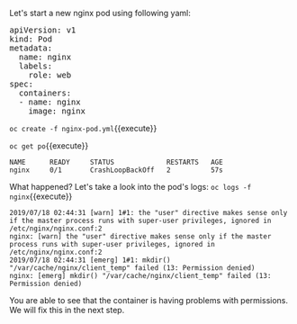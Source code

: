 Let's start a new nginx pod using following yaml:

<pre class="file" data-filename="nginx-pod.yml" data-target="replace">
apiVersion: v1
kind: Pod
metadata:
  name: nginx
  labels:
    role: web
spec:
  containers:
  - name: nginx
    image: nginx
</pre>

`oc create -f nginx-pod.yml`{{execute}}

`oc get po`{{execute}}

```
NAME      READY     STATUS             RESTARTS   AGE
nginx     0/1       CrashLoopBackOff   2          57s
```

What happened? Let's take a look into the pod's logs:
`oc logs -f nginx`{{execute}}

```
2019/07/18 02:44:31 [warn] 1#1: the "user" directive makes sense only if the master process runs with super-user privileges, ignored in /etc/nginx/nginx.conf:2
nginx: [warn] the "user" directive makes sense only if the master process runs with super-user privileges, ignored in /etc/nginx/nginx.conf:2
2019/07/18 02:44:31 [emerg] 1#1: mkdir() "/var/cache/nginx/client_temp" failed (13: Permission denied)
nginx: [emerg] mkdir() "/var/cache/nginx/client_temp" failed (13: Permission denied)
```

You are able to see that the container is having problems with permissions. We will fix this in the next step.